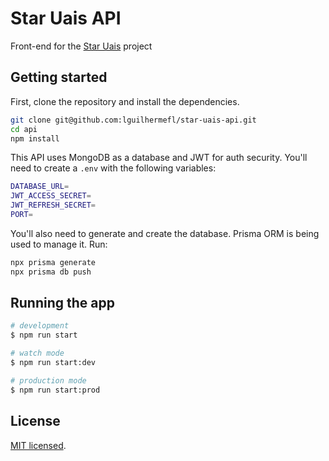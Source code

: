 # Star Uais API

Front-end for the [Star Uais](https://github.com/lguilhermefl/star-uais-front) project

## Getting started

First, clone the repository and install the dependencies.

```bash
git clone git@github.com:lguilhermefl/star-uais-api.git
cd api
npm install
```
This API uses MongoDB as a database and JWT for auth security. You'll need to create a `.env` with the following variables:

```bash
DATABASE_URL=
JWT_ACCESS_SECRET=
JWT_REFRESH_SECRET=
PORT=
```

You'll also need to generate and create the database. Prisma ORM is being used to manage it. Run:

```bash
npx prisma generate
npx prisma db push
```

## Running the app

```bash
# development
$ npm run start

# watch mode
$ npm run start:dev

# production mode
$ npm run start:prod
```

## License

[MIT licensed](LICENSE).
